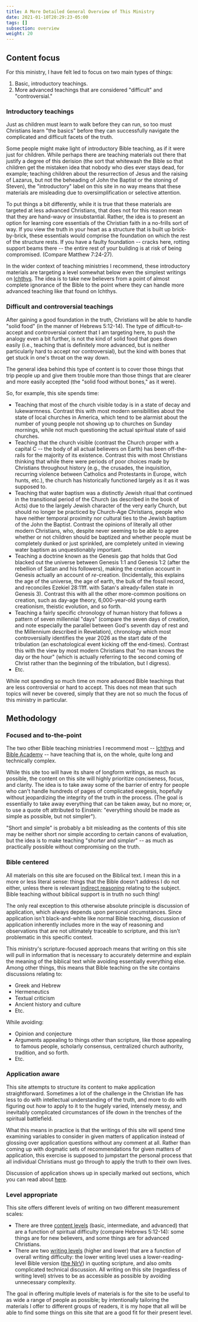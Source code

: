 ```yaml
---
title: A More Detailed General Overview of This Ministry
date: 2021-01-10T20:29:23-05:00
tags: []
subsection: overview
weight: 20
---
```


## Content focus

For this ministry, I have felt led to focus on two main types of things:

1. Basic, introductory teachings.
2. More advanced teachings that are considered "difficult" and "controversial."

### Introductory teachings

Just as children must learn to walk before they can run, so too must Christians learn "the basics" before they can successfully navigate the complicated and difficult facets of the truth.

Some people might make light of introductory Bible teaching, as if it were just for children. While perhaps there are teaching materials out there that justify a degree of this derision (the sort that whitewash the Bible so that children get the mistaken idea that nobody who dies ever stays dead, for example; teaching children about the resurrection of Jesus and the raising of Lazarus, but not the beheading of John the Baptist or the stoning of Steven), the "introductory" label on this site in no way means that these materials are misleading due to oversimplification or selective attention.

To put things a bit differently, while it is true that these materials are targeted at less advanced Christians, that does not for this reason mean that they are hand-wavy or insubstantial. Rather, the idea is to present an option for learning core essentials of the Christian faith in a no-frills sort of way. If you view the truth in your heart as a structure that is built up brick-by-brick, these essentials would comprise the foundation on which the rest of the structure rests. If you have a faulty foundation -- cracks here, rotting support beams there -- the entire rest of your building is at risk of being compromised. (Compare Matthew 7:24-27).

In the wider context of teaching ministries I recommend, these introductory materials are targeting a level somewhat below even the simplest writings on [Ichthys](https://ichthys.com/). The idea is to take new believers from a point of almost complete ignorance of the Bible to the point where they can handle more advanced teaching like that found on Ichthys.

### Difficult and controversial teachings

After gaining a good foundation in the truth, Christians will be able to handle "solid food" (in the manner of Hebrews 5:12-14). The type of difficult-to-accept and controversial content that I am targeting here, to push the analogy even a bit further, is not the kind of solid food that goes down easily (i.e., teaching that is definitely more advanced, but is neither particularly hard to accept nor controversial), but the kind with bones that get stuck in one's throat on the way down.

The general idea behind this type of content is to cover those things that trip people up and give them trouble more than those things that are clearer and more easily accepted (the "solid food without bones," as it were).

So, for example, this site spends time:

* Teaching that most of the church visible today is in a state of decay and lukewarmness. Contrast this with most modern sensibilities about the state of local churches in America, which tend to be alarmist about the number of young people not showing up to churches on Sunday mornings, while not much questioning the actual spiritual state of said churches.
* Teaching that the church visible (contrast the Church proper with a capital C -- the body of all actual believers on Earth) has been off-the-rails for the majority of its existence. Contrast this with most Christians thinking that while there were periods of poor choices made by Christians throughout history (e.g., the crusades, the inquisition, recurring violence between Catholics and Protestants in Europe, witch hunts, etc.), the church has historically functioned largely as it as it was supposed to.
* Teaching that water baptism was a distinctly Jewish ritual that continued in the transitional period of the Church (as described in the book of Acts) due to the largely Jewish character of the very early Church, but should no longer be practiced by Church-Age Christians, people who have neither temporal proximity nor cultural ties to the Jewish baptism of the John the Baptist. Contrast the opinions of literally all other modern Christians, who, despite never seeming to be able to agree whether or not children should be baptized and whether people must be completely dunked or just sprinkled, are completely united in viewing water baptism as unquestionably important.
* Teaching a doctrine known as the Genesis gap that holds that God blacked out the universe between Genesis 1:1 and Genesis 1:2 (after the rebellion of Satan and his followers), making the creation account in Genesis actually an account of *re*-creation. (Incidentally, this explains the age of the universe, the age of earth, the bulk of the fossil record, and reconciles Ezekiel 28:11ff. with Satan's already-fallen state in Genesis 3). Contrast this with all the other more-common positions on creation, such as day-age theory, 6,000-year-old young earth creationism, theistic evolution, and so forth.
* Teaching a fairly specific chronology of human history that follows a pattern of seven millennial "days" (compare the seven days of creation, and note especially the parallel between God's seventh day of rest and the Millennium described in Revelation), chronology which most controversially identifies the year 2026 as the start date of the tribulation (an eschatological event kicking off the end-times). Contrast this with the view by most modern Christians that "no man knows the day or the hour" (which is actually referring to the second coming of Christ rather than the beginning of the tribulation, but I digress).
* Etc.

While not spending so much time on more advanced Bible teachings that are less controversial or hard to accept. This does not mean that such topics will never be covered, simply that they are not so much the focus of this ministry in particular.

## Methodology

### Focused and to-the-point

The two other Bible teaching ministries I recommend most -- [Ichthys](https://ichthys.com/) and [Bible Academy](https://www.youtube.com/channel/UCkp-J7VPT7NcwmuiNfD2fkg/playlists) -- have teaching that is, on the whole, quite long and technically complex.

While this site too will have its share of longform writings, as much as possible, the content on this site will highly prioritize conciseness, focus, and clarity. The idea is to take away some of the barrier of entry for people who can't handle hundreds of pages of complicated exegesis, hopefully without jeopardizing the integrity of the truth in the process. (The goal is essentially to take away everything that can be taken away, but no more; or, to use a quote oft attributed to Einstein: "everything should be made as simple as possible, but not simpler").

"Short and simple" is probably a bit misleading as the contents of this site may be neither short nor simple according to certain canons of evaluation, but the idea is to make teaching "short*er* and simpl*er*" -- as much as practically possible without compromising on the truth.

### Bible centered

All materials on this site are focused on the Biblical text. I mean this in a more or less literal sense: things that the Bible doesn't address I do not either, unless there is relevant [indirect reasoning](/site/special-content-sections/#indirect-reasoning) relating to the subject. Bible teaching without biblical support is in truth no such thing!

The only real exception to this otherwise absolute principle is discussion of application, which always depends upon personal circumstances. Since application isn't black-and-white like normal Bible teaching, discussion of application inherently includes more in the way of reasoning and observations that are not ultimately traceable to scripture, and this isn't problematic in this specific context.

This ministry's scripture-focused approach means that writing on this site will pull in information that is necessary to accurately determine and explain the meaning of the biblical text while avoiding essentially everything else. Among other things, this means that Bible teaching on the site contains discussions relating to:

* Greek and Hebrew
* Hermeneutics
* Textual criticism
* Ancient history and culture
* Etc.

While avoiding:

* Opinion and conjecture
* Arguments appealing to things other than scripture, like those appealing to famous people, scholarly consensus, centralized church authority, tradition, and so forth.
* Etc.

### Application aware

This site attempts to structure its content to make application straightforward. Sometimes a lot of the challenge in the Christian life has less to do with intellectual understanding of the truth, and more to do with figuring out *how* to apply to it to the hugely varied, intensely messy, and inevitably complicated circumstances of life down in the trenches of the spiritual battlefield.

What this means in practice is that the writings of this site will spend time examining variables to consider in given matters of application instead of glossing over application questions without any comment at all. Rather than coming up with dogmatic sets of recommendations for given matters of application, this exercise is supposed to jumpstart the personal process that all individual Christians must go through to apply the truth to their own lives.

Discussion of application shows up in specially marked out sections, which you can read about [here](/site/special-content-sections/#application).

### Level appropriate

This site offers different levels of writing on two different measurement scales: 

* There are three [content levels](/site/content-level) (basic, intermediate, and advanced) that are a function of spiritual difficulty (compare Hebrews 5:12-14): some things are for new believers, and some things are for advanced Christians.
* There are two [writing levels](/site/writing-level) (higher and lower) that are a function of overall writing difficulty: the lower writing level uses a lower-reading-level Bible version ([the NIrV](https://en.wikipedia.org/wiki/New_International_Reader%27s_Version)) in quoting scripture, and also omits complicated technical discussion. All writing on this site (regardless of writing level) strives to be as accessible as possible by avoiding unnecessary complexity.

The goal in offering multiple levels of materials is for the site to be useful to as wide a range of people as possible; by intentionally tailoring the materials I offer to different groups of readers, it is my hope that all will be able to find some things on this site that are a good fit for their present level.